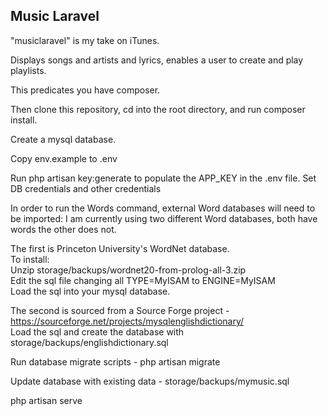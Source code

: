 ## Music Laravel

"musiclaravel"  is my take on iTunes.

Displays songs and artists and lyrics, enables a user to create and play playlists.

This predicates you have composer.

Then clone this repository, cd into the root directory, and run composer install.

Create a mysql database.

Copy env.example to .env

Run php artisan key:generate to populate the APP_KEY in the .env file.
Set DB credentials and other credentials

In order to run the Words command, external Word databases will need to be imported:
I am currently using two different Word databases, both have words the other does not.

The first is Princeton University's WordNet database.  
To install:  
Unzip storage/backups/wordnet20-from-prolog-all-3.zip  
Edit the sql file changing all TYPE=MyISAM to ENGINE=MyISAM  
Load the sql into your mysql database.  

The second is sourced from a Source Forge project - https://sourceforge.net/projects/mysqlenglishdictionary/  
Load the sql and create the database with storage/backups/englishdictionary.sql

Run database migrate scripts - php artisan migrate

Update database with existing data - storage/backups/mymusic.sql

php artisan serve


